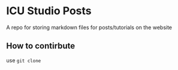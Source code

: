 # ICU Studio Posts
A repo for storing markdown files for posts/tutorials on the website

## How to contirbute
use `git clone`
